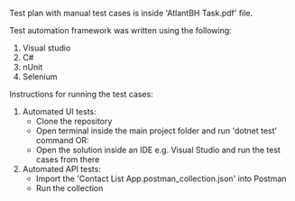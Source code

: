 Test plan with manual test cases is inside 'AtlantBH Task.pdf' file.

Test automation framework was written using the following:
1. Visual studio
2. C#
3. nUnit
4. Selenium

Instructions for running the test cases:

1. Automated UI tests:
   - Clone the repository
   - Open terminal inside the main project folder and run 'dotnet test' command OR:
   - Open the solution inside an IDE e.g. Visual Studio and run the test cases from there
2. Automated API tests:
   - Import the 'Contact List App.postman_collection.json' into Postman
   - Run the collection 

